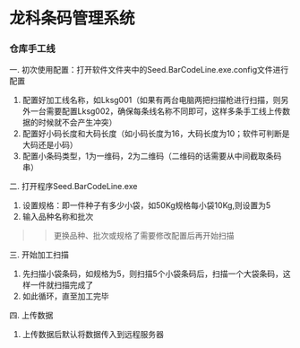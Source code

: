 # 龙科条码管理系统

### 仓库手工线


一. 初次使用配置：打开软件文件夹中的Seed.BarCodeLine.exe.config文件进行配置

1. 配置好加工线名称，如Lksg001（如果有两台电脑两把扫描枪进行扫描，则另外一台需要配置Lksg002，确保每条线名称不同即可，这样多条手工线上传数据的时候就不会产生冲突）
1. 配置好小码长度和大码长度（如小码长度为16，大码长度为10；软件可判断是大码还是小码）
1. 配置小条码类型，1为一维码，2为二维码（二维码的话需要从中间截取条码串）

二. 打开程序Seed.BarCodeLine.exe

1. 设置规格：即一件种子有多少小袋，如50Kg规格每小袋10Kg,则设置为5
1. 输入品种名称和批次

>> 更换品种、批次或规格了需要修改配置后再开始扫描

三. 开始加工扫描

1. 先扫描小袋条码，如规格为5，则扫描5个小袋条码后，扫描一个大袋条码，这样一件就扫描完成了
1. 如此循环，直至加工完毕

四. 上传数据

1. 上传数据后默认将数据传入到远程服务器


